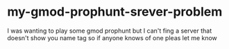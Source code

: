 # my-gmod-prophunt-srever-problem
I was wanting to play some gmod prophunt but I can't fing a server that doesn't show you name tag so if anyone knows of one pleas let me know
